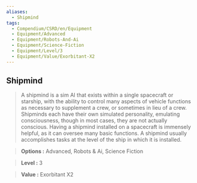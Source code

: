 ```yaml
---
aliases:
  - Shipmind
tags:
  - Compendium/CSRD/en/Equipment
  - Equipment/Advanced
  - Equipment/Robots-And-Ai
  - Equipment/Science-Fiction
  - Equipment/Level/3
  - Equipment/Value/Exorbitant-X2
---
```

  
    
## Shipmind    
    
>A shipmind is a sim AI that exists within a single spacecraft or starship, with the ability to control many aspects of vehicle functions as necessary to supplement a crew, or sometimes in lieu of a crew. Shipminds each have their own simulated personality, emulating consciousness, though in most cases, they are not actually conscious. Having a shipmind installed on a spacecraft is immensely helpful, as it can oversee many basic functions. A shipmind usually accomplishes tasks at the level of the ship in which it is installed.    
> **Options :** Advanced, Robots & Ai, Science Fiction    
> **Level :** 3    
> **Value :** Exorbitant X2